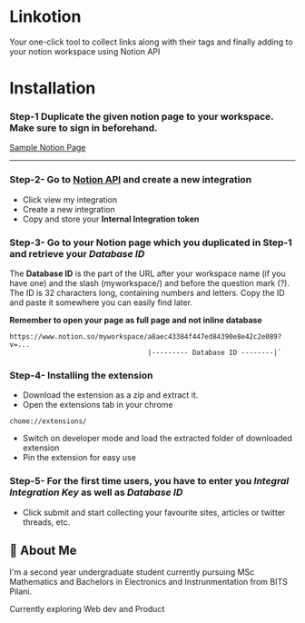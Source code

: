 
# Linkotion

Your one-click tool to collect links along with their tags and finally adding to your notion workspace using Notion API


# Installation

### Step-1 Duplicate the given notion page to your workspace. Make sure to sign in beforehand. 

[Sample Notion Page](https://cute-hamburger-32f.notion.site/c45b139d1d8744f1a2386d5fbd5b6236?v=6134cdd2094b4d289783df9cecedd21c)

---

    
### Step-2- Go to [Notion API](https://developers.notion.com/) and create a new integration 
- Click view my integration
- Create a new integration
- Copy and store your **Internal Integration token**

### Step-3- Go to your Notion page which you duplicated in Step-1 and retrieve your *Database ID*

The **Database ID** is the part of the URL after your workspace name (if you have one) and the slash (myworkspace/) and before the question mark (?). The ID is 32 characters long, containing numbers and letters. Copy the ID and paste it somewhere you can easily find later.

**Remember to open your page as full page and not inline database**
```
https://www.notion.so/myworkspace/a8aec43384f447ed84390e8e42c2e089?v=...
                                  |--------- Database ID --------|`
```
### Step-4- Installing the extension 
- Download the extension as a zip and extract it.
- Open the extensions tab in your chrome 
```
chome://extensions/
```
- Switch on developer mode and load the extracted folder of downloaded extension
- Pin the extension for easy use

### Step-5- For the first time users, you have to enter you *Integral Integration Key* as well as *Database ID*

- Click submit and start collecting your favourite sites, articles or twitter threads, etc. 
## 🚀 About Me
I'm a second year undergraduate student currently pursuing MSc Mathematics and Bachelors in Electronics and Instrunmentation from BITS Pilani.

Currently exploring Web dev and Product

